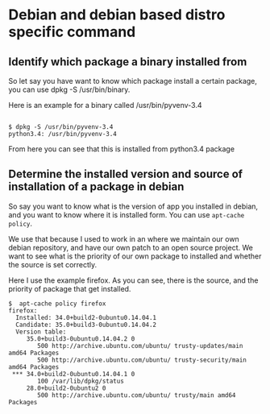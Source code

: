 # Debian and debian based distro specific command
## Identify which package a binary installed from
So let say you have want to know which package install a certain package, you can use dpkg -S /usr/bin/binary. 

Here is an example for a binary called /usr/bin/pyvenv-3.4
```

$ dpkg -S /usr/bin/pyvenv-3.4
python3.4: /usr/bin/pyvenv-3.4

```

From here you can see that this is installed from python3.4 package

## Determine the installed version and source of installation of a package in debian
So say you want to know what is the version of app you installed in debian, and you want to know where it is installed form. You can use `apt-cache policy`. 

We use that because I used to work in an where we maintain our own debian repository, and have our own patch to an open source project. We want to see what is the priority of our own package to installed and whether the source is set correctly. 

Here I use the example firefox. As you can see, there is the source, and the priority of package that get installed. 
```
$  apt-cache policy firefox
firefox:
  Installed: 34.0+build2-0ubuntu0.14.04.1
  Candidate: 35.0+build3-0ubuntu0.14.04.2
  Version table:
     35.0+build3-0ubuntu0.14.04.2 0
        500 http://archive.ubuntu.com/ubuntu/ trusty-updates/main amd64 Packages
        500 http://archive.ubuntu.com/ubuntu/ trusty-security/main amd64 Packages
 *** 34.0+build2-0ubuntu0.14.04.1 0
        100 /var/lib/dpkg/status
     28.0+build2-0ubuntu2 0
        500 http://archive.ubuntu.com/ubuntu/ trusty/main amd64 Packages
```
